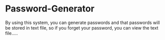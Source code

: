 # Password-Generator
By using this system, you can generate passwords and that passwords will be stored in text file, so if you forget your password, you can view the text file.....
